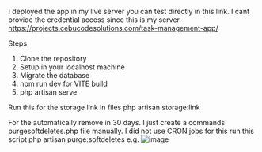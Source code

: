 I deployed the app in my live server
you can test directly in this link. I cant provide the credential access since this is my server.
https://projects.cebucodesolutions.com/task-management-app/


Steps
1. Clone the repository
2. Setup in your localhost machine
3. Migrate the database
4. npm run dev for VITE build
5. php artisan serve

Run this for the storage link in files
php artisan storage:link 

For the automatically remove in 30 days. I just create a commands purgesoftdeletes.php file manually. I did not use CRON jobs for this
run this script 
php artisan purge:softdeletes
e.g.
![image](https://github.com/mackymiro/task-management-app/assets/16445177/71c979b0-338b-42bc-b81a-75a8fb990ed5)


